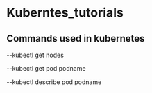 # Kuberntes_tutorials
## Commands used in kubernetes

--kubectl get nodes 

--kubectl get pod podname

--kubectl describe pod podname
 
